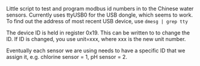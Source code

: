 Little script to test and program modbus id numbers in to the Chinese water sensors.
Currently uses ttyUSB0 for the USB dongle, which seems to work. To find out the address
of most recent USB device, use `dmesg | grep tty`

The device ID is held in register 0x19. This can be written to to change the ID. If ID
is changed, you use unit=xxx, where xxx is the new unit number. 

Eventually each sensor we are using needs to have a specific ID that we assign it, 
e.g. chlorine sensor = 1, pH sensor = 2.


